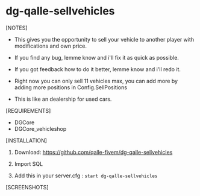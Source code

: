 # dg-qalle-sellvehicles

[NOTES]

* This gives you the opportunity to sell your vehicle to another player with modifications and own price.

* If you find any bug, lemme know and i'll fix it as quick as possible.

* If you got feedback how to do it better, lemme know and i'll redo it.

* Right now you can only sell 11 vehicles max, you can add more by adding more positions in Config.SellPositions

* This is like an dealership for used cars.

[REQUIREMENTS]
  
* DGCore
* DGCore_vehicleshop

[INSTALLATION]

1) Download: https://github.com/qalle-fivem/dg-qalle-sellvehicles

2) Import SQL

3) Add this in your server.cfg :
``start dg-qalle-sellvehicles``

[SCREENSHOTS]

